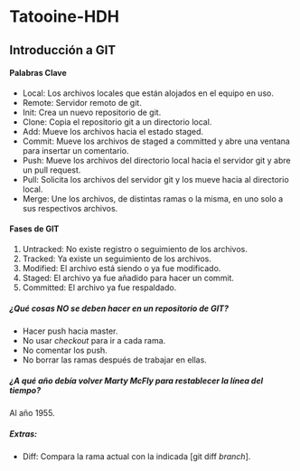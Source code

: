 # Tatooine-HDH
## Introducción a GIT

#### Palabras Clave
* Local: Los archivos locales que están alojados en el equipo en uso.
* Remote: Servidor remoto de git.
* Init: Crea un nuevo repositorio de git.
* Clone: Copia el repositorio git a un directorio local.
* Add: Mueve los archivos hacia el estado staged.
* Commit: Mueve los archivos de staged a committed y abre una ventana para insertar un comentario.
* Push: Mueve los archivos del directorio local hacia el servidor git y abre un pull request.
* Pull: Solicita los archivos del servidor git y los mueve hacia al directorio local.
* Merge: Une los archivos, de distintas ramas o la misma, en uno solo a sus respectivos archivos.

#### Fases de GIT
1. Untracked: No existe registro o seguimiento de los archivos.
2. Tracked: Ya existe un seguimiento de los archivos.
3. Modified: El archivo está siendo o ya fue modificado.
4. Staged: El archivo ya fue añadido para hacer un commit.
5. Committed: El archivo ya fue respaldado.

##### ¿Qué cosas **NO** se deben hacer en un repositorio de GIT?
* Hacer push hacia master.
* No usar *checkout* para ir a cada rama.
* No comentar los push.
* No borrar las ramas después de trabajar en ellas.

##### ¿A qué año debía volver Marty McFly para restablecer la línea del tiempo?
Al año 1955.

##### Extras:
* Diff: Compara la rama actual con la indicada [git diff *branch*].
